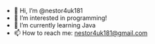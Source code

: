 - 👋 Hi, I’m @nestor4uk181
- 👀 I’m interested in programming!
- 🌱 I’m currently learning Java 
- 📫 How to reach me:
     nestor4uk181@gmail.com

<!---
nestor4uk181/nestor4uk181 is a ✨ special ✨ repository because its `README.md` (this file) appears on your GitHub profile.
You can click the Preview link to take a look at your changes.
--->
